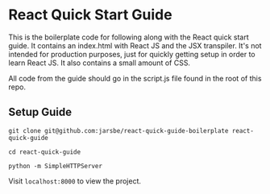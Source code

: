 # React Quick Start Guide

This is the boilerplate code for following along with the React quick start guide. It contains an index.html with React JS and the JSX transpiler. It's not intended for production purposes, just for quickly getting setup in order to learn React JS. It also contains a small amount of CSS.

All code from the guide should go in the script.js file found in the root of this repo.

## Setup Guide

`git clone git@github.com:jarsbe/react-quick-guide-boilerplate react-quick-guide`

`cd react-quick-guide`

`python -m SimpleHTTPServer`

Visit `localhost:8000` to view the project.
